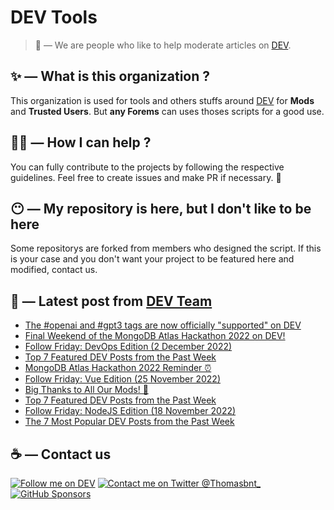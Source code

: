 # DEV Tools

> 🔧 — We are people who like to help moderate articles on [DEV](https://dev.to).

## ✨ — What is this organization ?

This organization is used for tools and others stuffs around [DEV](https://dev.to) for **Mods** and **Trusted Users**. But __any Forems__ can uses thoses scripts for a good use.


## 💪🏼 — How I can help ?

You can fully contribute to the projects by following the respective guidelines. Feel free to create issues and make PR if necessary. 🎉

## 😶 — My repository is here, but I don't like to be here

Some repositorys are forked from members who designed the script. If this is your case and you don't want your project to be featured here and modified, contact us.

## 📝 — Latest post from [DEV Team](https://dev.to/devteam)

<!-- BLOG-POST-LIST:START -->
- [The #openai and #gpt3 tags are now officially &quot;supported&quot; on DEV](https://dev.to/devteam/the-openai-and-gpt3-tags-are-now-officially-supported-on-dev-1bd)
- [Final Weekend of the MongoDB Atlas Hackathon 2022 on DEV!](https://dev.to/devteam/final-weekend-of-the-mongodb-atlas-hackathon-2022-on-dev-1h8p)
- [Follow Friday: DevOps Edition &lpar;2 December 2022&rpar;](https://dev.to/devteam/follow-friday-devops-edition-2-december-2022-4g37)
- [Top 7 Featured DEV Posts from the Past Week](https://dev.to/devteam/top-7-featured-dev-posts-from-the-past-week-23oi)
- [MongoDB Atlas Hackathon 2022 Reminder ⏰](https://dev.to/devteam/mongodb-atlas-hackathon-2022-reminder-dpg)
- [Follow Friday: Vue Edition &lpar;25 November 2022&rpar;](https://dev.to/devteam/follow-friday-vue-edition-25-november-2022-4j7l)
- [Big Thanks to All Our Mods! 🙌](https://dev.to/devteam/big-thanks-to-all-our-mods-4jl)
- [Top 7 Featured DEV Posts from the Past Week](https://dev.to/devteam/top-7-featured-dev-posts-from-the-past-week-2mji)
- [Follow Friday: NodeJS Edition &lpar;18 November 2022&rpar;](https://dev.to/devteam/follow-friday-nodejs-edition-18-november-2022-4e3p)
- [The 7 Most Popular DEV Posts from the Past Week](https://dev.to/devteam/the-7-most-popular-dev-posts-from-the-past-week-59ba)
<!-- BLOG-POST-LIST:END -->


## ☕ — Contact us

[![Follow me on DEV](https://img.shields.io/badge/dev.to-%2308090A.svg?&style=for-the-badge&logo=dev.to&logoColor=white&alt=devto)](https://dev.to/thomasbnt)
[![Contact me on Twitter @Thomasbnt_](https://img.shields.io/badge/Contact%20me%20on%20Twitter-%231DA1F2.svg?&style=for-the-badge&logo=twitter&logoColor=white&alt=twitter)](https://twitter.com/messages/1142357270-1142357270?text=Hello,%20I%20contact%20you%20from%20devtotools%20&recipient_id=1142357270) [![GitHub Sponsors](https://img.shields.io/badge/Sponsor%20me-%23EA54AE.svg?&style=for-the-badge&logo=github-sponsors&logoColor=white)](https://github.com/sponsors/thomasbnt)


